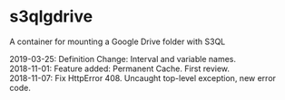# s3qlgdrive

A container for mounting a Google Drive folder with S3QL

2019-03-25: Definition Change: Interval and variable names.  
2018-11-01: Feature added: Permanent Cache. First review.  
2018-11-07: Fix HttpError 408. Uncaught top-level exception, new error code.